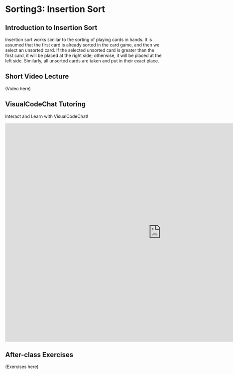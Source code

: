 # Sorting3: Insertion Sort

## Introduction to Insertion Sort

Insertion sort works similar to the sorting of playing cards in hands. It is assumed that the first card is already sorted in the card game, and then we select an unsorted card. If the selected unsorted card is greater than the first card, it will be placed at the right side; otherwise, it will be placed at the left side. Similarly, all unsorted cards are taken and put in their exact place.

## Short Video Lecture
(Video here)

## VisualCodeChat Tutoring

Interact and Learn with VisualCodeChat!

<iframe src="https://www.vizai.site/#/new-chat?mask=100017" width="1000" height="700" frameborder="0"></iframe>

## After-class Exercises
(Exercises here)

